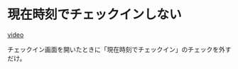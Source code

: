 # 現在時刻でチェックインしない

<!-- prettier-ignore -->
[video](https://media.stellaria.network/media_attachments/files/106/522/720/723/111/788/original/b50bcdd28cd53d08.mp4 ':include')

チェックイン画面を開いたときに「現在時刻でチェックイン」のチェックを外すだけ。
